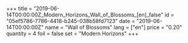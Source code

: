 +++
title = "2019-06-14T00:00:00Z_Modern_Horizons_Wall_of_Blossoms_[en]_false"
id = "05ef5786-7786-4418-b245-038b58fd7123"
date = "2019-06-14T00:00:00Z"
name = "Wall of Blossoms"
lang = ["en"]
price = "0.20"
quantity = 4
foil = false
set = "Modern Horizons"
+++
